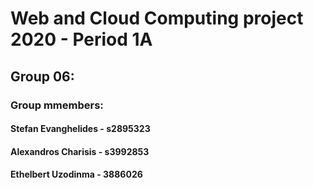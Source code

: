 # Web and Cloud Computing project 2020 - Period 1A
## Group 06:
### Group mmembers:
#### Stefan Evanghelides - s2895323
#### Alexandros Charisis - s3992853
#### Ethelbert Uzodinma - 3886026
